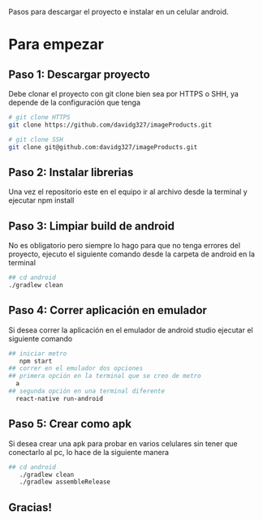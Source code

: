 Pasos para descargar el proyecto e instalar en un celular android.
# Para empezar

## Paso 1: Descargar proyecto

Debe clonar el proyecto con git clone bien sea por HTTPS o SHH,
ya depende de la configuración que tenga


```bash
# git clone HTTPS
git clone https://github.com/davidg327/imageProducts.git

# git clone SSH
git clone git@github.com:davidg327/imageProducts.git
```

## Paso 2: Instalar librerias

Una vez el repositorio este en el equipo ir al archivo desde la terminal
y ejecutar npm install

## Paso 3: Limpiar build de android

No es obligatorio pero siempre lo hago para que no tenga errores del 
proyecto, ejecuto el siguiente comando desde la carpeta de android en 
la terminal

```bash
## cd android
./gradlew clean
```

## Paso 4: Correr aplicación en emulador

Si desea correr la aplicación en el emulador de android studio ejecutar
el siguiente comando

```bash
## iniciar metro
   npm start
## correr en el emulador dos opciones
## primera opción en la terminal que se creo de metro
  a
## segunda opción en una terminal diferente
  react-native run-android
```

## Paso 5: Crear como apk

Si desea crear una apk para probar en varios celulares sin tener 
que conectarlo al pc, lo hace de la siguiente manera

```bash
## cd android
   ./gradlew clean
   ./gradlew assembleRelease
```

## Gracias!
